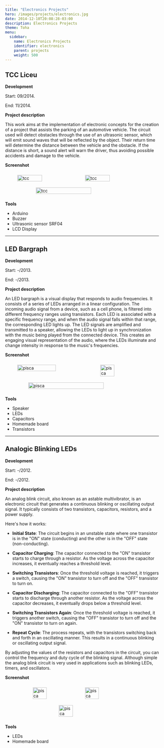 ```yaml
---
title: "Electronics Projects"
hero: /images/projects/electronics.jpg
date: 2014-12-10T20:08:28-03:00
description: Electronics Projects
theme: Toha
menu:
  sidebar:
    name: Electronics Projects
    identifier: electronics
    parent: projects
    weight: 500
---
```



TCC Liceu
---------

**Development**

Start: 09/2014.

End: 11/2014.


**Project description**

This work aims at the implementation of electronic concepts for the creation of a project that assists the parking of an automotive vehicle. The circuit used will detect obstacles through the use of an ultrasonic sensor, which will emit sound waves that will be reflected by the object. Their return time will determine the distance between the vehicle and the obstacle. If the distance is short, a sound alert will warn the driver, thus avoiding possible accidents and damage to the vehicle.

**Screenshot**

<div style="display: flex; flex-wrap: wrap; justify-content: center;">
    <img src="/mrcmarc/posts/projects/images/electronics/tcc car.png" alt="tcc" style="width: 40%; margin: 10px;">
    <img src="/mrcmarc/posts/projects/images/electronics/tcc liceu.png" alt="tcc" style="width: 40%; margin: 10px;">
    <img src="/mrcmarc/posts/projects/images/electronics/tcc prototype.png" alt="tcc" style="width: 60%; margin: 10px;">
</div>

**Tools**
- Arduino
- Buzzer
- Ultrasonic sensor SRF04
- LCD Display

<!-- ########################################################################################################### -->
<hr> <!-- Divider line -->

LED Bargraph
------------

**Development**

Start: -/2013.

End: -/2013.

**Project description**

An LED bargraph is a visual display that responds to audio frequencies. It consists of a series of LEDs arranged in a linear configuration. The incoming audio signal from a device, such as a cell phone, is filtered into different frequency ranges using transistors. Each LED is associated with a specific frequency range, and when the audio signal falls within that range, the corresponding LED lights up. The LED signals are amplified and transmitted to a speaker, allowing the LEDs to light up in synchronization with the music being played from the connected device. This creates an engaging visual representation of the audio, where the LEDs illuminate and change intensity in response to the music's frequencies.

**Screenshot**

<div style="display: flex; flex-wrap: wrap; justify-content: center;">
    <img src="/mrcmarc/posts/projects/images/electronics/liceu bargraph 3.png" alt="pisca" style="width: 50%; margin: 10px;">
    <img src="/mrcmarc/posts/projects/images/electronics/liceu bargraph.png" alt="pisca" style="width: 30%; margin: 10px;">
    <img src="/mrcmarc/posts/projects/images/electronics/liceu bargraph 2.png" alt="pisca" style="width: 70%; margin: 10px;">
</div>

**Tools**
- Speaker
- LEDs
- Capacitors
- Homemade board
- Transistors

<!-- ########################################################################################################### -->
<hr> <!-- Divider line -->

Analogic Blinking LEDs
-----------------------

**Development**

Start: -/2012.

End: -/2012.

**Project description**

An analog blink circuit, also known as an astable multivibrator, is an electronic circuit that generates a continuous blinking or oscillating output signal. It typically consists of two transistors, capacitors, resistors, and a power supply.

Here's how it works:

- **Initial State**: The circuit begins in an unstable state where one transistor is in the "ON" state (conducting) and the other is in the "OFF" state (non-conducting).

- **Capacitor Charging**: The capacitor connected to the "ON" transistor starts to charge through a resistor. As the voltage across the capacitor increases, it eventually reaches a threshold level.

- **Switching Transistors**: Once the threshold voltage is reached, it triggers a switch, causing the "ON" transistor to turn off and the "OFF" transistor to turn on.

- **Capacitor Discharging**: The capacitor connected to the "OFF" transistor starts to discharge through another resistor. As the voltage across the capacitor decreases, it eventually drops below a threshold level.

- **Switching Transistors Again**: Once the threshold voltage is reached, it triggers another switch, causing the "OFF" transistor to turn off and the "ON" transistor to turn on again.

- **Repeat Cycle**: The process repeats, with the transistors switching back and forth in an oscillating manner. This results in a continuous blinking or oscillating output signal.

By adjusting the values of the resistors and capacitors in the circuit, you can control the frequency and duty cycle of the blinking signal. Although simple the analog blink circuit is very used in applications such as blinking LEDs, timers, and oscillators.

**Screenshot**

<div style="display: flex; flex-wrap: wrap; justify-content: center;">
    <img src="/mrcmarc/posts/projects/images/electronics/pisca 1.jpg" alt="pisca" style="width: 30%; margin: 10px;">
    <img src="/mrcmarc/posts/projects/images/electronics/pisca 2.jpg" alt="pisca" style="width: 30%; margin: 10px;">
    <img src="/mrcmarc/posts/projects/images/electronics/pisca 3.jpg" alt="pisca" style="width: 30%; margin: 10px;">
</div>


**Tools**
- LEDs
- Homemade board